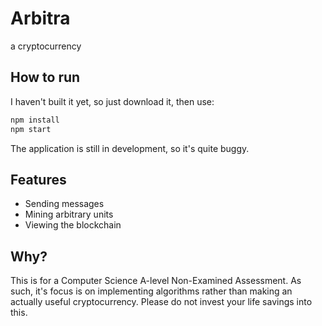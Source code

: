 # Arbitra

a cryptocurrency

## How to run

I haven't built it yet, so just download it, then use:

```cmd
npm install
npm start
```

The application is still in development, so it's quite buggy.

## Features

- Sending messages
- Mining arbitrary units
- Viewing the blockchain

## Why?

This is for a Computer Science A-level Non-Examined Assessment. As such, it's focus is on implementing algorithms rather than making an actually useful cryptocurrency. Please do not invest your life savings into this.